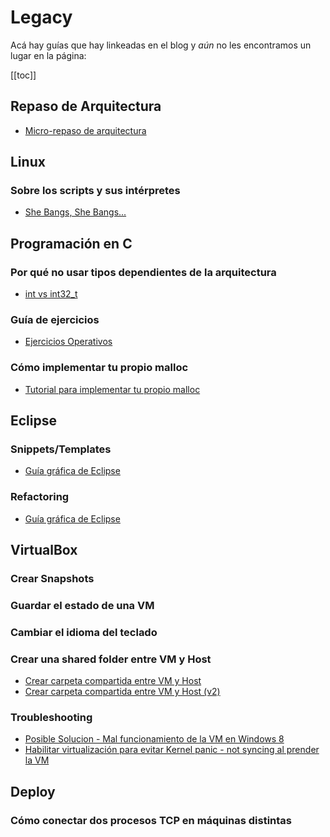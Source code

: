 # Legacy

Acá hay guías que hay linkeadas en el blog y _aún_ no les encontramos un lugar
en la página:

[[toc]]

## Repaso de Arquitectura
- [Micro-repaso de arquitectura](https://faq.utnso.com.ar/guia-repaso-arquitectura)

## Linux

### Sobre los scripts y sus intérpretes
- [She Bangs, She Bangs...](https://faq.utnso.com.ar/guia-scripts-interpretes)

## Programación en C

### Por qué no usar tipos dependientes de la arquitectura
- [int vs int32_t](https://faq.utnso.com.ar/guia-tipos-arquitectura)

### Guía de ejercicios
- [Ejercicios Operativos](https://faq.utnso.com.ar/ejercicios)

### Cómo implementar tu propio malloc
- [Tutorial para implementar tu propio malloc](https://faq.utnso.com.ar/guia-custom-malloc)

## Eclipse

### Snippets/Templates
- [Guía gráfica de Eclipse](https://faq.utnso.com.ar/eclipse-guia-grafica)

### Refactoring
- [Guía gráfica de Eclipse](https://faq.utnso.com.ar/eclipse-guia-grafica)

## VirtualBox

### Crear Snapshots
<YouTube v="u1L23ziKgz4"/>

### Guardar el estado de una VM
<YouTube v="YqFybzQmqOc"/>

### Cambiar el idioma del teclado
<YouTube v="0016HnJQVSE"/>

### Crear una shared folder entre VM y Host
- [Crear carpeta compartida entre VM y Host](https://faq.utnso.com.ar/guia-carpeta-compartida-vm)
- [Crear carpeta compartida entre VM y Host (v2)](https://faq.utnso.com.ar/vms-shared)

### Troubleshooting
- [Posible Solucion - Mal funcionamiento de la VM en Windows 8](https://faq.utnso.com.ar/vm-lenta)
- [Habilitar virtualización para evitar Kernel panic - not syncing al prender la VM](https://faq.utnso.com.ar/foro/1010)

## Deploy

### Cómo conectar dos procesos TCP en máquinas distintas
<YouTube v="vFkmdQVn4Ug"/>
